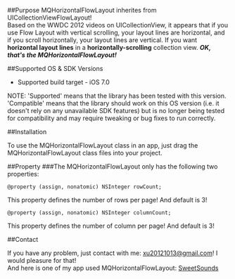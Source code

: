 ##Purpose
MQHorizontalFlowLayout inherites from UICollectionViewFlowLayout!    
Based on the WWDC 2012 videos on UICollectionView, it appears that if you use Flow Layout with vertical scrolling, your layout lines are horizontal, and if you scroll horizontally, your layout lines are vertical. If you want **horizontal layout lines** in a **horizontally-scrolling** collection view. ***OK, that's the MQHorizontalFlowLayout!***

##Supported OS & SDK Versions

* Supported build target - iOS 7.0    

NOTE: 'Supported' means that the library has been tested with this version. 'Compatible' means that the library should work on this OS version (i.e. it doesn't rely on any unavailable SDK features) but is no longer being tested for compatibility and may require tweaking or bug fixes to run correctly.

##Installation

To use the MQHorizontalFlowLayout class in an app, just drag the MQHorizontalFlowLayout class files into your project.

##Property
###The MQHorizontalFlowLayout only has the following two properties:
 
    @property (assign, nonatomic) NSInteger rowCount;
 This property defines the number of rows per page! And default is 3!

    @property (assign, nonatomic) NSInteger columnCount;
 This property defines the number of column per page! And default is 3!


##Contact

If you have any problem, just contact with me: xu20121013@gmail.com! I would pleasure for that!     
And here is one of my app used MQHorizontalFlowLayout: [SweetSounds](https://itunes.apple.com/app/id952649748)

